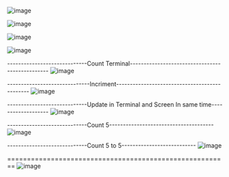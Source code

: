 ![image](https://user-images.githubusercontent.com/57319180/204352921-de31e7e2-117a-4aec-ac9a-75f65ee63f5d.png)

![image](https://user-images.githubusercontent.com/57319180/204353006-a3daf8a5-9ca7-42dd-b011-4577a595a72f.png)

![image](https://user-images.githubusercontent.com/57319180/204353149-9a960101-a787-4ae7-94c5-1ab1859ac069.png)

![image](https://user-images.githubusercontent.com/57319180/204353210-fdb9372d-766e-453d-bd5f-35f6c78aee24.png)

-----------------------------Count Terminal------------------------------------------------
![image](https://user-images.githubusercontent.com/57319180/204353413-24a2d0ce-ee82-4560-80d9-615c44ee1325.png)

------------------------------Incriment----------------------------------------------
![image](https://user-images.githubusercontent.com/57319180/204353555-ec065493-57b0-40fc-9480-cc4108ca4c45.png)

-----------------------------Update in Terminal and Screen In same time-------------------
![image](https://user-images.githubusercontent.com/57319180/204354250-2b2ebf35-9abf-4c26-b9bf-5f0cf4b29eb1.png)

-----------------------------Count 5--------------------------------------
![image](https://user-images.githubusercontent.com/57319180/204354439-979b5191-f44c-4906-b830-7a9214f3ca3c.png)

-----------------------------Count 5 to 5---------------------------
![image](https://user-images.githubusercontent.com/57319180/204354576-df4e6c58-a97d-46f6-8ffa-f87a5058ec8b.png)

========================================================
![image](https://user-images.githubusercontent.com/57319180/204355067-48349c30-ce41-43df-86aa-0ea0e3069f6b.png)

